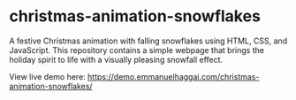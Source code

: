 # christmas-animation-snowflakes
A festive Christmas animation with falling snowflakes using HTML, CSS, and JavaScript. This repository contains a simple webpage that brings the holiday spirit to life with a visually pleasing snowfall effect.

View live demo here: https://demo.emmanuelhaggai.com/christmas-animation-snowflakes/

